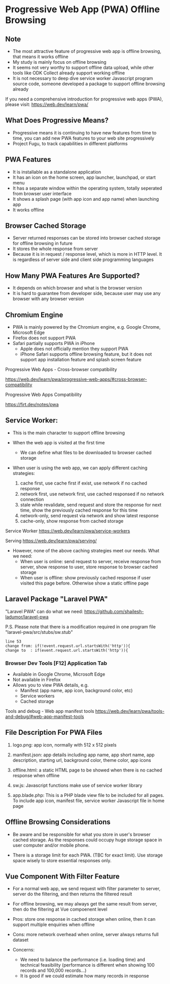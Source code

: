 # Progressive Web App (PWA) Offline Browsing


## Note
 - The most attractive feature of progressive web app is offline browsing, that means it works offline
 - My study is mainly focus on offline browsing
 - It seems not very worthy to support offline data upload, while other tools like ODK Collect already support working offline
 - It is not necessary to deep dive service worker Javascript program source code, someone developed a package to support offline browsing already

If you need a comprehensive introduction for progressive web apps (PWA), please visit: https://web.dev/learn/pwa/


## What Does Progressive Means?
 - Progressive means it is continuing to have new features from time to time, you can add new PWA features to your web site progressively
 - Project Fugu, to track capabilities in different platforms


## PWA Features
 - It is installable as a standalone application
 - It has an icon on the home screen, app launcher, launchpad, or start menu
 - It has a separate window within the operating system, totally seperated from browser user interface
 - It shows a splash page (with app icon and app name) when launching app
 - It works offline


## Browser Cached Storage
 - Server returned responses can be stored into browser cached storage for offline browsing in future
 - It stores the whole response from server
 - Because it is in request / response level, which is more in HTTP level. It is regardless of server side and client side programming languages


## How Many PWA Features Are Supported?
 - It depends on which browser and what is the browser version
 - It is hard to guarantee from developer side, because user may use any browser with any browser version


## Chromium Engine
 - PWA is mainly powered by the Chromium engine, e.g. Google Chrome, Microsoft Edge
 - Firefox does not support PWA
 - Safari partially supports PWA in iPhone
   - Apple does not officially mention they support PWA
   - iPhone Safari supports offline browsing feature, but it does not support app installation feature and splash screen feature

Progressive Web Apps - Cross-browser compatibility

https://web.dev/learn/pwa/progressive-web-apps/#cross-browser-compatibility

Progressive Web Apps Compatibility

https://firt.dev/notes/pwa


## Service Worker:
 - This is the main character to support offline browsing
 
 - When the web app is visited at the first time
   - We can define what files to be downloaded to browser cached storage

 - When user is using the web app, we can apply different caching strategies:
   1. cache first, use cache first if exist, use network if no cached response
   2. network first, use network first, use cached responsed if no network connection
   3. stale while revalidate, send request and store the response for next time, show the previously cached response for this time
   4. network-only, send request via network and show latest response
   5. cache-only, show response from cached storage

Service Worker
https://web.dev/learn/pwa/service-workers

Serving
https://web.dev/learn/pwa/serving/

 - However, none of the above caching strategies meet our needs. What we need:
   - When user is online: send request to server, receive response from server, show response to user, store response to browser cached storage
   - When user is offline: show previously cached response if user visited this page before. Otherwise show a static offline page


## Laravel Package "Laravel PWA"

"Laravel PWA" can do what we need:
https://github.com/shailesh-ladumor/laravel-pwa

P.S. Please note that there is a modification required in one program file "laravel-pwa/src/stubs/sw.stub"

```
line 53
change from: if(!event.request.url.startsWith('http')){
change to  : if(event.request.url.startsWith('http')){
```

### Browser Dev Tools [F12] Application Tab

 - Available in Google Chrome, Microsoft Edge
 - Not available in Firefox
 - Allows you to view PWA details, e.g.
   - Manifest (app name, app icon, background color, etc)
   - Service workers
   - Cached storage

Tools and debug - Web app manifest tools
https://web.dev/learn/pwa/tools-and-debug/#web-app-manifest-tools


## File Description For PWA Files

1. logo.png: app icon, normally with 512 x 512 pixels

2. manifest.json: app details including app name, app short name, app description, starting url, background color, theme color, app icons

3. offline.html: a static HTML page to be showed when there is no cached response when offline

4. sw.js: Javascript functions make use of service worker library

5. app.blade.php: This is a PHP blade view file to be included for all pages. To include app icon, manifest file, service worker Javascript file in home page


## Offline Browsing Considerations

 - Be aware and be responsible for what you store in user's browser cached storage. As the responses could occupy huge storage space in user computer and/or mobile phone.

 - There is a storage limit for each PWA. (TBC for exact limit). Use storage space wisely to store essential responses only.


## Vue Component With Filter Feature

  - For a normal web app, we send request with filter parameter to server, server do the filtering, and then returns the filtered result
  - For offline browsing, we may always get the same result from server, then do the filtering at Vue compoenent level

  - Pros: store one response in cached storage when online, then it can support multiple enquiries when offline
  - Cons: more network overhead when online, server always returns full dataset
  
  - Concerns: 
    - We need to balance the performance (i.e. loading time) and technical feasibility (performance is different when showing 100 records and 100,000 records...)
    - It is good if we could estimate how many records in response
  
